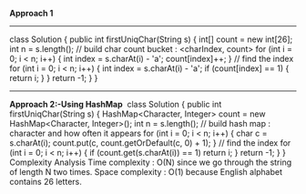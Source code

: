 **Approach 1**
_____________________
class Solution {
public int firstUniqChar(String s) {
int[] count = new int[26];
int n = s.length();
// build char count bucket : <charIndex, count>
for (int i = 0; i < n; i++) {
int index = s.charAt(i) - 'a';
count[index]++;
}
// find the index
for (int i = 0; i < n; i++) {
int index = s.charAt(i) - 'a';
if (count[index] == 1) {
return i;
}
}
return -1;
}
}
​
________________________________________________________________________________________________
**Approach 2:-Using HashMap**
​
class Solution {
public int firstUniqChar(String s) {
HashMap<Character, Integer> count = new HashMap<Character, Integer>();
int n = s.length();
// build hash map : character and how often it appears
for (int i = 0; i < n; i++) {
char c = s.charAt(i);
count.put(c, count.getOrDefault(c, 0) + 1);
}
// find the index
for (int i = 0; i < n; i++) {
if (count.get(s.charAt(i)) == 1)
return i;
}
return -1;
}
}
​
Complexity Analysis
Time complexity : O(N) since we go through the string of length N two times.
Space complexity : O(1) because English alphabet contains 26 letters.